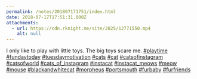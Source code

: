 ```yaml
---
permalink: /notes/201807171751/index.html
date: 2018-07-17T17:51:31.000Z
attachments:
  - url: https://cdn.rknight.me/site/2025/12771550.mp4
    alt: null
---
```


I only like to play with little toys. The big toys scare me. <a href="https://pixelfed.social/discover/tags/playtime?src=hash" title="#playtime" class="u-url hashtag" rel="external nofollow noopener">#playtime</a> <a href="https://pixelfed.social/discover/tags/fundaytoday?src=hash" title="#fundaytoday" class="u-url hashtag" rel="external nofollow noopener">#fundaytoday</a> <a href="https://pixelfed.social/discover/tags/tuesdaymotivation?src=hash" title="#tuesdaymotivation" class="u-url hashtag" rel="external nofollow noopener">#tuesdaymotivation</a> <a href="https://pixelfed.social/discover/tags/cats?src=hash" title="#cats" class="u-url hashtag" rel="external nofollow noopener">#cats</a> <a href="https://pixelfed.social/discover/tags/cat?src=hash" title="#cat" class="u-url hashtag" rel="external nofollow noopener">#cat</a> <a href="https://pixelfed.social/discover/tags/catsofinstagram?src=hash" title="#catsofinstagram" class="u-url hashtag" rel="external nofollow noopener">#catsofinstagram</a> <a href="https://pixelfed.social/discover/tags/catsofworld?src=hash" title="#catsofworld" class="u-url hashtag" rel="external nofollow noopener">#catsofworld</a> <a href="https://pixelfed.social/discover/tags/cats_of_instagram?src=hash" title="#cats_of_instagram" class="u-url hashtag" rel="external nofollow noopener">#cats_of_instagram</a> <a href="https://pixelfed.social/discover/tags/instacat?src=hash" title="#instacat" class="u-url hashtag" rel="external nofollow noopener">#instacat</a> <a href="https://pixelfed.social/discover/tags/instacat_meows?src=hash" title="#instacat_meows" class="u-url hashtag" rel="external nofollow noopener">#instacat_meows</a> <a href="https://pixelfed.social/discover/tags/meow?src=hash" title="#meow" class="u-url hashtag" rel="external nofollow noopener">#meow</a> <a href="https://pixelfed.social/discover/tags/mouse?src=hash" title="#mouse" class="u-url hashtag" rel="external nofollow noopener">#mouse</a> <a href="https://pixelfed.social/discover/tags/blackandwhitecat?src=hash" title="#blackandwhitecat" class="u-url hashtag" rel="external nofollow noopener">#blackandwhitecat</a> <a href="https://pixelfed.social/discover/tags/morpheus?src=hash" title="#morpheus" class="u-url hashtag" rel="external nofollow noopener">#morpheus</a> <a href="https://pixelfed.social/discover/tags/portsmouth?src=hash" title="#portsmouth" class="u-url hashtag" rel="external nofollow noopener">#portsmouth</a> <a href="https://pixelfed.social/discover/tags/furbaby?src=hash" title="#furbaby" class="u-url hashtag" rel="external nofollow noopener">#furbaby</a> <a href="https://pixelfed.social/discover/tags/furfriends?src=hash" title="#furfriends" class="u-url hashtag" rel="external nofollow noopener">#furfriends</a>

